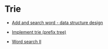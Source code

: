 # Trie

* [Add and search word - data structure design](all-problems/add-and-search-word.md)

* [Implement trie (prefix tree)](all-problems/implement-trie-prefix-tree.md)

* [Word search II](all-problems/word-search-ii.md)

